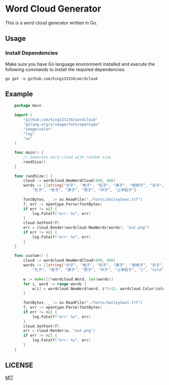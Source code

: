 # Word Cloud Generator

This is a word cloud generator written in Go.

## Usage

### Install Dependencies

Make sure you have Go language environment installed and execute the following commands to install the required dependencies:

```shell
go get -u github.com/king133134/wordcloud
```

## Example
```go
    package main
    
    import (
        "github.com/king133134/wordcloud"
        "golang.org/x/image/font/opentype"
        "image/color"
        "log"
        "os"
    )
    
    func main() {
        // Generate word cloud with random size
        randSize()
    }
    
    func randSize() {
        cloud := wordcloud.NewWordCloud(400, 400)
        words := []string{"分子", "电子", "松子", "离子", "绝绝子", "孙子", "孟子",
            "孔子", "老子", "原子", "质子", "中子", "上帝粒子"}
    
        fontBytes, _ := os.ReadFile("./fonts/SmileySans.ttf")
        f, err := opentype.Parse(fontBytes)
        if err != nil {
            log.Fatalf("err: %v", err)
        }
        cloud.SetFont(f)
        err = cloud.Render(wordcloud.NewWords(words), "out.png")
        if err != nil {
            log.Fatalf("err: %v", err)
        }
    }
    
    func custom() {
        cloud := wordcloud.NewWordCloud(400, 400)
        words := []string{"分子", "电子", "松子", "离子", "绝绝子", "孙子", "孟子",
            "孔子", "老子", "原子", "质子", "中子", "上帝粒子", "i", "told", "some", "custom", "-ナルト-"}
    
        w := make([]*wordcloud.Word, len(words))
        for i, word := range words {
            w[i] = wordcloud.NewWord(word, i*2+12, wordcloud.Color(color.RGBA{255, 0, 255, 255}))
        }
    
        fontBytes, _ := os.ReadFile("./fonts/SmileySans.ttf")
        f, err := opentype.Parse(fontBytes)
        if err != nil {
            log.Fatalf("err: %v", err)
        }
        cloud.SetFont(f)
        err = cloud.Render(w, "out.png")
        if err != nil {
            log.Fatalf("err: %v", err)
        }
    }
```

## LICENSE

[MIT](https://github.com/king133134/leetCodeTests/blob/master/LICENSE)